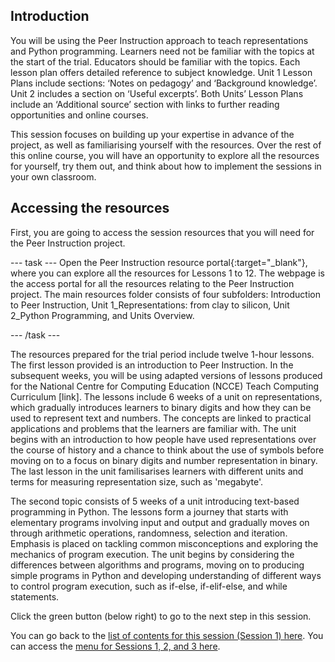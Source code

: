 ## Introduction

You will be using the Peer Instruction approach to teach representations and Python programming. Learners need not be familiar with the topics at the start of the trial. Educators should be familiar with the topics. Each lesson plan offers detailed reference to subject knowledge.  Unit 1 Lesson Plans include sections: ‘Notes on pedagogy’ and ‘Background knowledge’. Unit 2 includes a section on ‘Useful excerpts’. Both Units’ Lesson Plans include an ‘Additional source’ section with links to further reading opportunities and online courses.

This session focuses on building up your expertise in advance of the project, as well as familiarising yourself with the resources. Over the rest of this online course, you will have an opportunity to explore all the resources for yourself, try them out, and think about how to implement the sessions in your own classroom.


## Accessing the resources

First, you are going to access the session resources that you will need for the Peer Instruction project.

--- task ---
Open the Peer Instruction resource portal{:target="_blank"}, where you can explore all the resources for Lessons 1 to 12. The webpage is the access portal for all the resources relating to the Peer Instruction project. The main resources folder consists of four subfolders: Introduction to Peer Instruction, Unit 1_Representations: from clay to silicon, Unit 2_Python Programming, and Units Overview.

--- /task ---


The resources prepared for the trial period include twelve 1-hour lessons. The first lesson provided is an introduction to Peer Instruction. In the subsequent weeks, you will be using adapted versions of lessons produced for the National Centre for Computing Education (NCCE) Teach Computing Curriculum [link]. The lessons include 6 weeks of a unit on representations, which gradually introduces learners to binary digits and how they can be used to represent text and numbers. The concepts are linked to practical applications and problems that the learners are familiar with. The unit begins with an introduction to how people have used representations over the course of history and a chance to think about the use of symbols before moving on to a focus on binary digits and number representation in binary. The last lesson in the unit familisarises learners with different units and terms for measuring representation size, such as 'megabyte'.

The second topic consists of 5 weeks of a unit introducing text-based programming in Python. The lessons form a journey that starts with elementary programs involving input and output and gradually moves on through arithmetic operations, randomness, selection and iteration. Emphasis is placed on tackling common misconceptions and exploring the mechanics of program execution. The unit begins by considering the differences between algorithms and programs, moving on to producing simple programs in Python and developing understanding of different ways to control program execution, such as if-else, if-elif-else, and while statements.


Click the green button (below right) to go to the next step in this session.

You can go back to the [list of contents for this session (Session 1) here](https://projects.raspberrypi.org/en/projects/).
You can access the [menu for Sessions 1, 2, and 3 here](https://projects.raspberrypi.org/en/).
